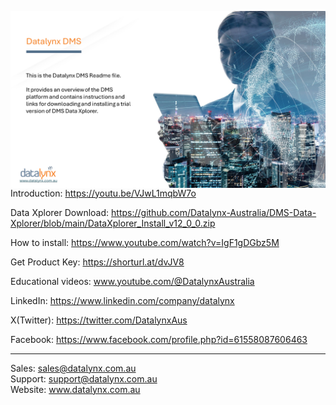 <img src="https://github.com/Datalynx-Australia/DMS-Data-Xplorer/blob/main/IntroPg1.png"
     alt="Datalynx PG1"
     style="float: left; margin-right: 10px;" />


Introduction: https://youtu.be/VJwL1mqbW7o

Data Xplorer Download: https://github.com/Datalynx-Australia/DMS-Data-Xplorer/blob/main/DataXplorer_Install_v12_0_0.zip


How to install: https://www.youtube.com/watch?v=IgF1gDGbz5M

Get Product Key: https://shorturl.at/dvJV8

Educational videos: www.youtube.com/@DatalynxAustralia

LinkedIn: https://www.linkedin.com/company/datalynx  

X(Twitter): https://twitter.com/DatalynxAus

Facebook: https://www.facebook.com/profile.php?id=61558087606463
________________________________________

Sales: sales@datalynx.com.au     
Support: support@datalynx.com.au     
Website: www.datalynx.com.au
